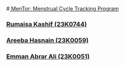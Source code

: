 
#<u> MenTor: Menstrual Cycle Tracking Program<u/>

### Rumaisa Kashif (23K0744)
### Areeba Hasnain (23K0059)
### Emman Abrar Ali (23K0051)
